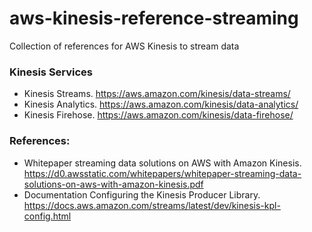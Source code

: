 # aws-kinesis-reference-streaming
Collection of references for AWS Kinesis to stream data

### Kinesis Services
* Kinesis Streams.  https://aws.amazon.com/kinesis/data-streams/
* Kinesis Analytics.  https://aws.amazon.com/kinesis/data-analytics/
* Kinesis Firehose.  https://aws.amazon.com/kinesis/data-firehose/

### References:
* Whitepaper streaming data solutions on AWS with Amazon Kinesis.  https://d0.awsstatic.com/whitepapers/whitepaper-streaming-data-solutions-on-aws-with-amazon-kinesis.pdf
* Documentation Configuring the Kinesis Producer Library.  https://docs.aws.amazon.com/streams/latest/dev/kinesis-kpl-config.html
